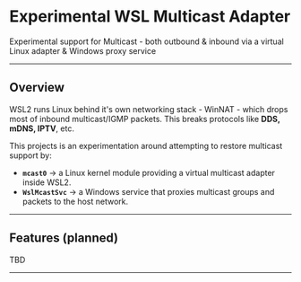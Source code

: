 # Experimental WSL Multicast Adapter

Experimental support for Multicast - both outbound & inbound via a virtual Linux adapter & Windows proxy service

---

## Overview

WSL2 runs Linux behind it's own networking stack - WinNAT - which drops most of inbound multicast/IGMP packets.
This breaks protocols like **DDS, mDNS, IPTV**, etc.


This projects is an experimentation around attempting to restore multicast support by:
- **`mcast0`** → a Linux kernel module providing a virtual multicast adapter inside WSL2.  
- **`WslMcastSvc`** → a Windows service that proxies multicast groups and packets to the host network.

---

## Features (planned)
TBD

---
